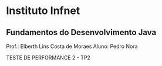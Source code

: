 # Instituto Infnet
## Fundamentos do Desenvolvimento Java
Prof.: Elberth Lins Costa de Moraes
Aluno: Pedro Nora

TESTE DE PERFORMANCE 2 - TP2
